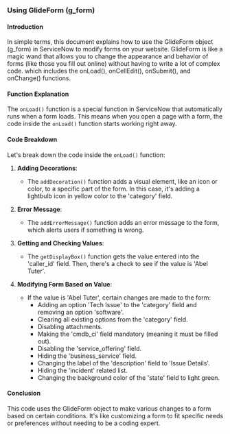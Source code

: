 ### Using GlideForm (g_form)

#### Introduction
In simple terms, this document explains how to use the GlideForm object (g_form) in ServiceNow to modify forms on your website. GlideForm is like a magic wand that allows you to change the appearance and behavior of forms (like those you fill out online) without having to write a lot of complex code.
which includes the onLoad(), onCellEdit(), onSubmit(), and onChange() functions.

#### Function Explanation
The `onLoad()` function is a special function in ServiceNow that automatically runs when a form loads. This means when you open a page with a form, the code inside the `onLoad()` function starts working right away.

#### Code Breakdown
Let's break down the code inside the `onLoad()` function:

1. **Adding Decorations**: 
   - The `addDecoration()` function adds a visual element, like an icon or color, to a specific part of the form. In this case, it's adding a lightbulb icon in yellow color to the 'category' field.

2. **Error Message**: 
   - The `addErrorMessage()` function adds an error message to the form, which alerts users if something is wrong.

3. **Getting and Checking Values**: 
   - The `getDisplayBox()` function gets the value entered into the 'caller_id' field. Then, there's a check to see if the value is 'Abel Tuter'.

4. **Modifying Form Based on Value**:
   - If the value is 'Abel Tuter', certain changes are made to the form:
     - Adding an option 'Tech Issue' to the 'category' field and removing an option 'software'.
     - Clearing all existing options from the 'category' field.
     - Disabling attachments.
     - Making the 'cmdb_ci' field mandatory (meaning it must be filled out).
     - Disabling the 'service_offering' field.
     - Hiding the 'business_service' field.
     - Changing the label of the 'description' field to 'Issue Details'.
     - Hiding the 'incident' related list.
     - Changing the background color of the 'state' field to light green.

#### Conclusion
 This code uses the GlideForm object to make various changes to a form based on certain conditions. It's like customizing a form to fit specific needs or preferences without needing to be a coding expert.